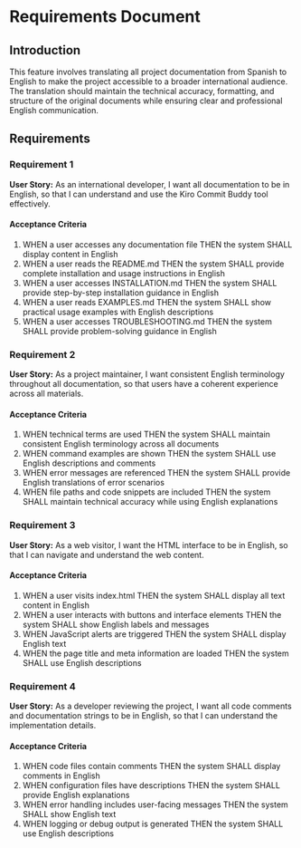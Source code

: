 # Requirements Document

## Introduction

This feature involves translating all project documentation from Spanish to English to make the project accessible to a broader international audience. The translation should maintain the technical accuracy, formatting, and structure of the original documents while ensuring clear and professional English communication.

## Requirements

### Requirement 1

**User Story:** As an international developer, I want all documentation to be in English, so that I can understand and use the Kiro Commit Buddy tool effectively.

#### Acceptance Criteria

1. WHEN a user accesses any documentation file THEN the system SHALL display content in English
2. WHEN a user reads the README.md THEN the system SHALL provide complete installation and usage instructions in English
3. WHEN a user accesses INSTALLATION.md THEN the system SHALL provide step-by-step installation guidance in English
4. WHEN a user reads EXAMPLES.md THEN the system SHALL show practical usage examples with English descriptions
5. WHEN a user accesses TROUBLESHOOTING.md THEN the system SHALL provide problem-solving guidance in English

### Requirement 2

**User Story:** As a project maintainer, I want consistent English terminology throughout all documentation, so that users have a coherent experience across all materials.

#### Acceptance Criteria

1. WHEN technical terms are used THEN the system SHALL maintain consistent English terminology across all documents
2. WHEN command examples are shown THEN the system SHALL use English descriptions and comments
3. WHEN error messages are referenced THEN the system SHALL provide English translations of error scenarios
4. WHEN file paths and code snippets are included THEN the system SHALL maintain technical accuracy while using English explanations

### Requirement 3

**User Story:** As a web visitor, I want the HTML interface to be in English, so that I can navigate and understand the web content.

#### Acceptance Criteria

1. WHEN a user visits index.html THEN the system SHALL display all text content in English
2. WHEN a user interacts with buttons and interface elements THEN the system SHALL show English labels and messages
3. WHEN JavaScript alerts are triggered THEN the system SHALL display English text
4. WHEN the page title and meta information are loaded THEN the system SHALL use English descriptions

### Requirement 4

**User Story:** As a developer reviewing the project, I want all code comments and documentation strings to be in English, so that I can understand the implementation details.

#### Acceptance Criteria

1. WHEN code files contain comments THEN the system SHALL display comments in English
2. WHEN configuration files have descriptions THEN the system SHALL provide English explanations
3. WHEN error handling includes user-facing messages THEN the system SHALL show English text
4. WHEN logging or debug output is generated THEN the system SHALL use English descriptions
